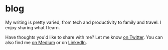 # blog


My writing is pretty varied, from tech and productivity to family and travel. I enjoy sharing what I learn.

Have thoughts you'd like to share with me? Let me know [on Twitter](https://twitter.com/adamtervort). You can also find me [on Medium](https://medium.com/@invisible_man) or on [LinkedIn](https://www.linkedin.com/in/adam-tervort/). 
